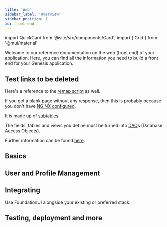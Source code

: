 ```yaml
---
title: 'Web'
sidebar_label: 'Overview'
sidebar_position: 1
id: front-end
---
```


import QuickCard from '@site/src/components/Card';
import { Grid } from '@mui/material'

Welcome to our reference documentation on the web (front end) of your application. Here, you can find all the information you need to build a front end for your Genesis application.

## Test links to be deleted
Here's a reference to the [remap script](../operations/commands/server-commands/#remap-script) as well.

If you get a blank page without any response, then this is probably because you don't have [NGINX configured](../operations/server-setup/config-management/#nginx-configuration).

It is made up of [subtables](../database/fields-tables-views/tables/tables-advanced/#subtables).

The fields, tables and views you define must be turned into [DAO](../getting-started/glossary/glossary/#dao)s (Database Access Objects).

Further information can be found [here](https://www.jetbrains.com/help/idea/content-roots.html#configure-folders).

## Basics
<Grid container>
    <Grid item xs={12} md={6} sx={{padding: '1%'}}>
        <QuickCard heading="Basics" link="../web/basics/prerequisites/" text="We have a useful checklist of technologies you need to know about to become a front-end developer, along with links.">
        </QuickCard>
    </Grid>
    <Grid item xs={12} md={6} sx={{padding: '1%'}}>
        <QuickCard heading="Web Components" link="../web/web-components/overview/" text="Explore and examine in detail all the components you can use and extend to create vivid front ends for great usability.">
        </QuickCard>
    </Grid>
    <Grid item xs={12} md={6} sx={{padding: '1%'}}>
        <QuickCard heading="Design systems" link="../web/design-systems/introduction/" text="Use a design system to specify things like typography, colour and sizing. There is a great Preview page where you can actively change different settings and see the effect on screen - and change them immediately.">
        </QuickCard>
    </Grid>
</Grid>

## User and Profile Management

<Grid container>
    <Grid item xs={12} md={6} sx={{padding: '1%'}}>
        <QuickCard heading="User Management" link="../web/micro-front-ends/foundation-entity-management/#user-management" text="Examine the core components for managing users on the front end.">
        </QuickCard>
    </Grid>
    <Grid item xs={12} md={6} sx={{padding: '1%'}}>
        <QuickCard heading="Profile Management" link="../web/micro-front-ends/foundation-entity-management/#profile-management" text="Manage profiles on the front end using grids and forms.">
        </QuickCard>
    </Grid>
</Grid>

## Integrating
Use FoundationUI alongside your existing or preferred stack.

<Grid container>
    <Grid item xs={12} md={12} sx={{padding: '1%'}}>
        <QuickCard heading="Integrating" link="../web/integrations/introduction/" text="Find details about how to integrate with Angular, React, Vue and Webpack.">
        </QuickCard>
    </Grid>
</Grid>

## Testing, deployment and more

<Grid container>
    <Grid item xs={12} md={6} sx={{padding: '1%'}}>
        <QuickCard heading="Testing" link="../web/testing/foundation-testing/" text="Find out about testing using UVU and Playwright. Check out or testing API.">
        </QuickCard>
    </Grid>
    <Grid item xs={12} md={6} sx={{padding: '1%'}}>
        <QuickCard heading="Deployment" link="../web/deploying/introduction/" text="Learn about the default web-server set-up, and manual and automated deployment options.">
        </QuickCard>
    </Grid>
    <Grid item xs={12} md={6} sx={{padding: '1%'}}>
        <QuickCard heading="Layout" link="../web/dynamic-layout/foundation-layout/" text="Registering elements, APIs and more">
        </QuickCard>
    </Grid>
</Grid>

